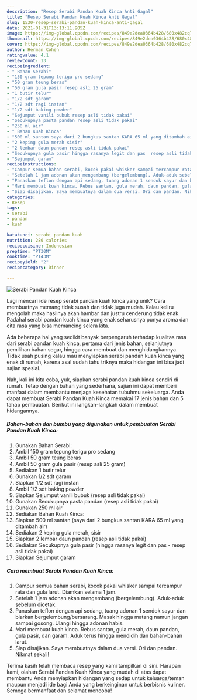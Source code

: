 ```yaml
---
description: "Resep Serabi Pandan Kuah Kinca Anti Gagal"
title: "Resep Serabi Pandan Kuah Kinca Anti Gagal"
slug: 1530-resep-serabi-pandan-kuah-kinca-anti-gagal
date: 2021-01-31T13:13:11.905Z
image: https://img-global.cpcdn.com/recipes/849e2dea0364b428/680x482cq70/serabi-pandan-kuah-kinca-foto-resep-utama.jpg
thumbnail: https://img-global.cpcdn.com/recipes/849e2dea0364b428/680x482cq70/serabi-pandan-kuah-kinca-foto-resep-utama.jpg
cover: https://img-global.cpcdn.com/recipes/849e2dea0364b428/680x482cq70/serabi-pandan-kuah-kinca-foto-resep-utama.jpg
author: Herman Cohen
ratingvalue: 4.1
reviewcount: 13
recipeingredient:
- " Bahan Serabi"
- "150 gram tepung terigu pro sedang"
- "50 gram teung beras"
- "50 gram gula pasir resep asli 25 gram"
- "1 butir telur"
- "1/2 sdt garam"
- "1/2 sdt ragi instan"
- "1/2 sdt baking powder"
- "Sejumput vanili bubuk resep asli tidak pakai"
- "Secukupnya pasta pandan resep asli tidak pakai"
- "250 ml air"
- " Bahan Kuah Kinca"
- "500 ml santan saya dari 2 bungkus santan KARA 65 ml yang ditambah air"
- "2 keping gula merah sisir"
- "2 lembar daun pandan resep asli tidak pakai"
- "Secukupnya gula pasir hingga rasanya legit dan pas  resep asli tidak pakai"
- "Sejumput garam"
recipeinstructions:
- "Campur semua bahan serabi, kocok pakai whisker sampai tercampur rata dan gula larut. Diamkan selama 1 jam."
- "Setelah 1 jam adonan akan mengembang (bergelembung). Aduk-aduk sebelum dicetak."
- "Panaskan teflon dengan api sedang, tuang adonan 1 sendok sayur dan biarkan bergelembung/bersarang. Masak hingga matang namun jangan sampai gosong. Ulangi hingga adonan habis."
- "Mari membuat kuah kinca. Rebus santan, gula merah, daun pandan, gula pasir, dan garam. Aduk terus hingga mendidih dan bahan-bahan larut."
- "Siap disajikan. Saya membuatnya dalam dua versi. Ori dan pandan. Nikmat sekali!"
categories:
- Resep
tags:
- serabi
- pandan
- kuah

katakunci: serabi pandan kuah 
nutrition: 280 calories
recipecuisine: Indonesian
preptime: "PT30M"
cooktime: "PT43M"
recipeyield: "2"
recipecategory: Dinner

---
```



![Serabi Pandan Kuah Kinca](https://img-global.cpcdn.com/recipes/849e2dea0364b428/680x482cq70/serabi-pandan-kuah-kinca-foto-resep-utama.jpg)

Lagi mencari ide resep serabi pandan kuah kinca yang unik? Cara membuatnya memang tidak susah dan tidak juga mudah. Kalau keliru mengolah maka hasilnya akan hambar dan justru cenderung tidak enak. Padahal serabi pandan kuah kinca yang enak seharusnya punya aroma dan cita rasa yang bisa memancing selera kita.

Ada beberapa hal yang sedikit banyak berpengaruh terhadap kualitas rasa dari serabi pandan kuah kinca, pertama dari jenis bahan, selanjutnya pemilihan bahan segar, hingga cara membuat dan menghidangkannya. Tidak usah pusing kalau mau menyiapkan serabi pandan kuah kinca yang enak di rumah, karena asal sudah tahu triknya maka hidangan ini bisa jadi sajian spesial.




Nah, kali ini kita coba, yuk, siapkan serabi pandan kuah kinca sendiri di rumah. Tetap dengan bahan yang sederhana, sajian ini dapat memberi manfaat dalam membantu menjaga kesehatan tubuhmu sekeluarga. Anda dapat membuat Serabi Pandan Kuah Kinca memakai 17 jenis bahan dan 5 tahap pembuatan. Berikut ini langkah-langkah dalam membuat hidangannya.

<!--inarticleads1-->

##### Bahan-bahan dan bumbu yang digunakan untuk pembuatan Serabi Pandan Kuah Kinca:

1. Gunakan  Bahan Serabi:
1. Ambil 150 gram tepung terigu pro sedang
1. Ambil 50 gram teung beras
1. Ambil 50 gram gula pasir (resep asli 25 gram)
1. Sediakan 1 butir telur
1. Gunakan 1/2 sdt garam
1. Siapkan 1/2 sdt ragi instan
1. Ambil 1/2 sdt baking powder
1. Siapkan Sejumput vanili bubuk (resep asli tidak pakai)
1. Gunakan Secukupnya pasta pandan (resep asli tidak pakai)
1. Gunakan 250 ml air
1. Sediakan  Bahan Kuah Kinca:
1. Siapkan 500 ml santan (saya dari 2 bungkus santan KARA 65 ml yang ditambah air)
1. Sediakan 2 keping gula merah, sisir
1. Siapkan 2 lembar daun pandan (resep asli tidak pakai)
1. Sediakan Secukupnya gula pasir (hingga rasanya legit dan pas - resep asli tidak pakai)
1. Siapkan Sejumput garam




<!--inarticleads2-->

##### Cara membuat Serabi Pandan Kuah Kinca:

1. Campur semua bahan serabi, kocok pakai whisker sampai tercampur rata dan gula larut. Diamkan selama 1 jam.
1. Setelah 1 jam adonan akan mengembang (bergelembung). Aduk-aduk sebelum dicetak.
1. Panaskan teflon dengan api sedang, tuang adonan 1 sendok sayur dan biarkan bergelembung/bersarang. Masak hingga matang namun jangan sampai gosong. Ulangi hingga adonan habis.
1. Mari membuat kuah kinca. Rebus santan, gula merah, daun pandan, gula pasir, dan garam. Aduk terus hingga mendidih dan bahan-bahan larut.
1. Siap disajikan. Saya membuatnya dalam dua versi. Ori dan pandan. Nikmat sekali!




Terima kasih telah membaca resep yang kami tampilkan di sini. Harapan kami, olahan Serabi Pandan Kuah Kinca yang mudah di atas dapat membantu Anda menyiapkan hidangan yang sedap untuk keluarga/teman maupun menjadi ide bagi Anda yang berkeinginan untuk berbisnis kuliner. Semoga bermanfaat dan selamat mencoba!
